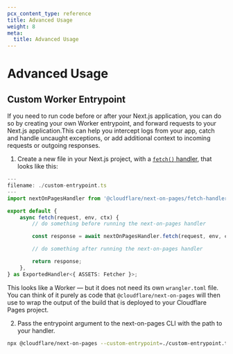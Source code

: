 ```yaml
---
pcx_content_type: reference
title: Advanced Usage
weight: 8
meta:
  title: Advanced Usage
---
```


# Advanced Usage

## Custom Worker Entrypoint

If you need to run code before or after your Next.js application, you can do so by creating your own Worker entrypoint, and forward requests to your Next.js application.This can help you intercept logs from your app, catch and handle uncaught exceptions, or add additional context to incoming requests or outgoing responses.

1. Create a new file in your Next.js project, with a [`fetch()` handler](/workers/runtime-apis/handlers/fetch/), that looks like this:

```ts
---
filename: ./custom-entrypoint.ts
---
import nextOnPagesHandler from '@cloudflare/next-on-pages/fetch-handler';

export default {
	async fetch(request, env, ctx) {
		// do something before running the next-on-pages handler

		const response = await nextOnPagesHandler.fetch(request, env, ctx);

		// do something after running the next-on-pages handler

		return response;
	},
} as ExportedHandler<{ ASSETS: Fetcher }>;
```

This looks like a Worker — but it does not need its own `wrangler.toml` file. You can think of it purely as code that `@cloudflare/next-on-pages` will then use to wrap the output of the build that is deployed to your Cloudflare Pages project.


2. Pass the entrypoint argument to the next-on-pages CLI with the path to your handler.

```sh
npx @cloudflare/next-on-pages --custom-entrypoint=./custom-entrypoint.ts
```
